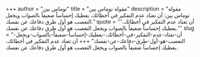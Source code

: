 +++
author = "توماس بين"
title = "مقولة توماس بين"
description = "مقولة توماس بين: أن تعتاد عدم التفكير في أخطائك، يعطيك إحساساً ضعيفاً بالصواب ويجعل التعصب هو أول طرق دفاعك عن نفسك."
quote = '''أن تعتاد عدم التفكير في أخطائك، يعطيك إحساساً ضعيفاً بالصواب ويجعل التعصب هو أول طرق دفاعك عن نفسك.'''
slug = "أن-تعتاد-عدم-التفكير-في-أخطائك،-يعطيك-إحساساً-ضعيفاً-بالصواب-ويجعل-التعصب-هو-أول-طرق-دفاعك-عن-نفسك"
+++
أن تعتاد عدم التفكير في أخطائك، يعطيك إحساساً ضعيفاً بالصواب ويجعل التعصب هو أول طرق دفاعك عن نفسك.
